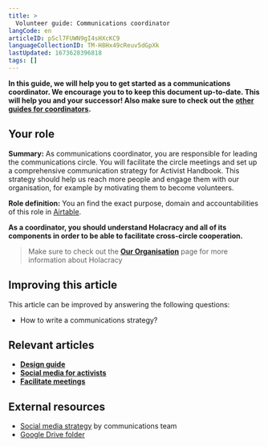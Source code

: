 ```yaml
---
title: >
  Volunteer guide: Communications coordinator
langCode: en
articleID: pScl7FUWN9gI4sHXcKC9
languageCollectionID: TM-H8Hx49cReuv5dGpXk
lastUpdated: 1673628396818
tags: []
---
```


**In this guide, we will help you to get started as a communications coordinator. We encourage you to to keep this document up-to-date. This will help you and your successor! Also make sure to check out the** [**other guides for coordinators**](/support/core)**.**

## Your role

**Summary:** As communications coordinator, you are responsible for leading the communications circle. You will facilitate the circle meetings and set up a comprehensive communication strategy for Activist Handbook. This strategy should help us reach more people and engage them with our organisation, for example by motivating them to become volunteers.

**Role definition:** You an find the exact purpose, domain and accountabilities of this role in [Airtable](https://airtable.com/shr6GqOJ7587fNbEn/tbloV4g8loVisebVz/viwcTSIOwzDuE9XBn/recPngfOY6WG8KUAo).

**As a coordinator, you should understand Holacracy and all of its components in order to be able to facilitate cross-circle cooperation.**

> Make sure to check out the [**Our Organisation**](/support/organisation) page for more information about Holacracy

## Improving this article

This article can be improved by answering the following questions:

-   How to write a communications strategy?

## Relevant articles

-   [**Design guide**](/support/communication/design-guide)
-   [**Social media for activists**](/tools/social-media)
-   [**Facilitate meetings**](/support/core/facilitate-meetings)

## External resources

-   [Social media strategy](https://docs.google.com/document/d/1w4R7iziRH2T9sDiE5yZC8IXwoyY7O9pL1B425SRSWYE/edit#heading=h.iphgnwfixd7l) by communications team
-   [Google Drive folder](https://drive.google.com/drive/u/0/folders/1VYanhnyFSG9KxrgQrv2UuHuUKx2NIyoK)